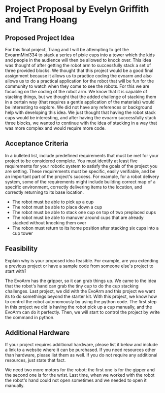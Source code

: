 # Project Proposal by Evelyn Griffith and Trang Hoang

## Proposed Project Idea

For this final project, Trang and I will be attempting to get the EvoarmMini334 to stack a series of pixie cups into a tower which the kids and people in the audience will then be allowed to knock over. This idea was thought of after getting the robot arm to successfully stack a set of three provided blocks. We thought that this project would be a good final assignment because it allows us to practice coding the evoarm and also allows us to do a practical application for the robot that will be fun for the community to watch when they come to see the robots. For this we are focusing on the coding of the robot arm. We know that it is capable of stacking things, but we thought that the added challenge of stacking them in a certain way (that requires a gentle application of the materials) would be interesting to explore. We did not have any references or background help with developing this idea. We just thought that having the robot stack cups would be interesting, and after having the evoarm successfully stack three blocks, we wanted to continue with the idea of stacking in a way that was more complex and would require more code.

## Acceptance Criteria

In a bulleted list, include predefined requirements that must be met for your project to be considered complete. You must identify at least five requirements for your robotic system to satisfy the goals of the project you are setting. These requirements must be specific, easily verifiable, and be an important part of the project's success. For example, for a robot delivery system, some of the requirements might include building correct map of a specific environment, correctly delivering items to the location, and correctly returning to its base location.

- The robot must be able to pick up a cup
- The robot must be able to place down a cup
- The robot must be able to stack one cup on top of two preplaced cups
- The robot must be able to manuver around cups that are already stacked without knocking them over
- The robon must return to its home position after stacking six cups into a cup tower

## Feasibility

Explain why is your proposed idea feasible. For example, are you extending a previous project or have a sample code from someone else's project to start with?

The EvoArm has the gripper, so it can grab things up. We came to the idea that the robot's hand can grab the tiny cup to do the cup stacking challenges. Last project, we did with the EvoArm and this project we want its to do somethings beyond the starter kit. With this project, we know how to control the robot autonomously by using the python code. The first step in this project we did is having the robot pick up a cup manually, and the EvoArm can do it perfectly. Then, we will start to control the project by write the command in python. 

## Additional Hardware

If your project requires additional hardware, please list it below and include a link to a website where it can be purchased. If you need resources other than hardware, please list them as well. If you do not require any additional resources, just state that fact.

We need two more motors for the robot: the first one is for the gipper and the second one is for the wrist. Last time, when we worked with the robot the robot's hand could not open sometimes and we needed to open it manually. 